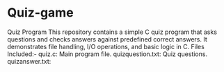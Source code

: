 # Quiz-game
Quiz Program  This repository contains a simple C quiz program that asks questions and checks answers against predefined correct answers.
 It demonstrates file handling, I/O operations, and basic logic in C. 
 Files Included:- 
quiz.c: Main program file.
quizquestion.txt:
 Quiz questions. 
 quizanswer.txt:

